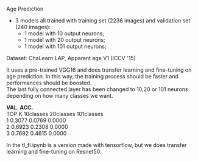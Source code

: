 Age Prediction

* 3 models all trained with training set (2236 images) and validation set (240 images):
  - 1 model with 10 output neurons;
  - 1 model with 20 output neurons;
  - 1 model with 101 output neurons;
  
Dataset:
ChaLearn LAP, Apparent age V1 (ICCV '15)

It uses a pre-trained VGG16 and does transfer learning and fine-tuning on age prediction. In this way, the training process should be faster and performances should be boosted.\
The last fully connected layer has been changed to 10,20 or 101 neurons depending on how many classes we want.


**VAL. ACC.**\
TOP K   10classes   20classes   101classes\
1       0.3077		  0.0769      0.0000\
2       0.6923      0.2308      0.0000\
3		    0.7692		  0.4615      0.0000

In the tl_fl.ipynb is a version made with tensorflow, but we does transfer learning and fine-tuning on Resnet50.
